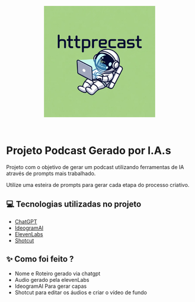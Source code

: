 <p align="center">
<img 
    src="./assets/cover.png"
    width="300"
/>
</p>

</br>

# Projeto Podcast Gerado por I.A.s

Projeto com o objetivo de gerar um podcast utilizando ferramentas de IA através de prompts mais trabalhado.

Utilize uma esteira de prompts para gerar cada etapa do processo criativo.

## 💻 Tecnologias utilizadas no projeto

- [ChatGPT](https://chat.openai.com/)
- [IdeogramAI](https://ideogram.ai/)
- [ElevenLabs](https://beta.elevenlabs.io/)
- [Shotcut](https://www.shotcut.org/)

## ✨ Como foi feito ?

- Nome e Roteiro gerado via chatgpt
- Audio gerado pela elevenLabs
- IdeogramAI Para gerar capas
- Shotcut para editar os áudios e criar o vídeo de fundo
